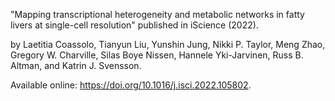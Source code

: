 "Mapping transcriptional heterogeneity and metabolic networks in fatty livers at single-cell resolution" published in iScience (2022).

by Laetitia Coassolo, Tianyun Liu, Yunshin Jung, Nikki P. Taylor, Meng Zhao, Gregory W. Charville, Silas Boye Nissen, Hannele Yki-Jarvinen, Russ B. Altman, and Katrin J. Svensson.

Available online: https://doi.org/10.1016/j.isci.2022.105802.
